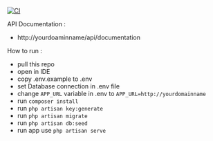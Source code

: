 [![CI](https://github.com/Zalfrie/prospark-backend/actions/workflows/laravel.yml/badge.svg)](https://github.com/Zalfrie/prospark-backend/actions/workflows/laravel.yml)

API Documentation : 
- http://yourdoaminname/api/documentation

How to run :
- pull this repo
- open in IDE
- copy .env.example to .env
- set Database connection in .env file
- change ``APP_URL`` variable in .env to ``APP_URL=http://yourdomainname``
- run ``composer install``
- run ``php artisan key:generate``
- run ``php artisan migrate``
- run ``php artisan db:seed``
- run app use ``php artisan serve``

